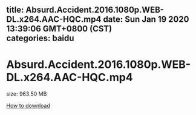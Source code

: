 
title: Absurd.Accident.2016.1080p.WEB-DL.x264.AAC-HQC.mp4
date: Sun Jan 19 2020 13:39:06 GMT+0800 (CST)    
categories: baidu
---

# Absurd.Accident.2016.1080p.WEB-DL.x264.AAC-HQC.mp4
size: 963.50 MB
 
 

[How to download](https://bpcam.bemobtrk.com/go/2ceec3aa-1ca2-46d6-b9ff-aaa5c184517c?jno=220)